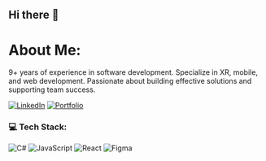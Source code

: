 ## Hi there 👋

# About Me:
9+ years of experience in software development. Specialize in XR, mobile, and web development. Passionate about building effective solutions and supporting team success.

[![LinkedIn](https://img.shields.io/badge/LinkedIn-%230077B5.svg?logo=linkedin&logoColor=white)](https://linkedin.com/in/dimatidev) 
[![Portfolio](https://img.shields.io/badge/Portfolio-%23F24E1E.svg?logo=unity&logoColor=white)]([https://linkedin.com/in/dimatidev](https://dimatidev.github.io/)) 


### 💻 Tech Stack:
![C#](https://img.shields.io/badge/c%23-%23323330.svg?style=flat&logo=csharp&logoColor=white) ![JavaScript](https://img.shields.io/badge/javascript-%23323330.svg?style=flat&logo=javascript&logoColor=%23F7DF1E) ![React](https://img.shields.io/badge/react-%23323330.svg?style=flat&logo=react&logoColor=%2361DAFB) ![Figma](https://img.shields.io/badge/figma-%23323330.svg?style=flat&logo=figma&logoColor=white)

<!-- Proudly created with GPRM ( https://gprm.itsvg.in ) -->

<!--
**dimaTidev/dimaTidev** is a ✨ _special_ ✨ repository because its `README.md` (this file) appears on your GitHub profile.

Here are some ideas to get you started:

- 🔭 I’m currently working on ...
- 🌱 I’m currently learning ...
- 👯 I’m looking to collaborate on ...
- 🤔 I’m looking for help with ...
- 💬 Ask me about ...
- 📫 How to reach me: ...
- 😄 Pronouns: ...
- ⚡ Fun fact: ...
-->
